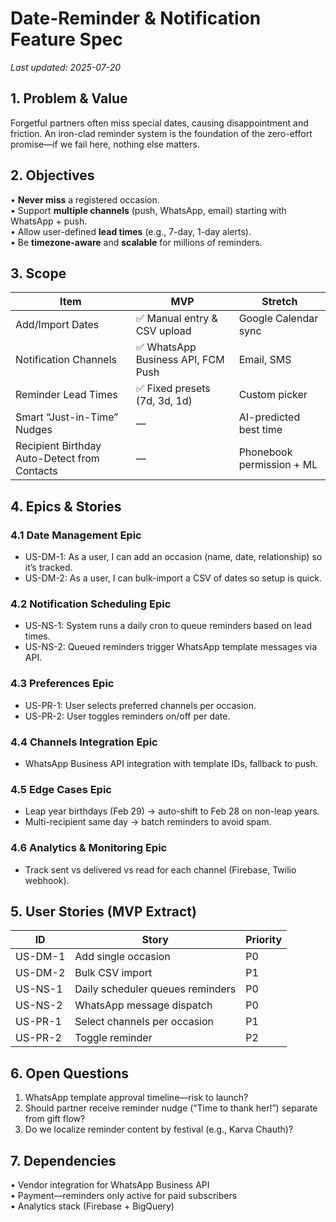 # Date-Reminder & Notification Feature Spec
_Last updated: 2025-07-20_

## 1. Problem & Value
Forgetful partners often miss special dates, causing disappointment and friction. An iron-clad reminder system is the foundation of the zero-effort promise—if we fail here, nothing else matters.

## 2. Objectives
• **Never miss** a registered occasion.  
• Support **multiple channels** (push, WhatsApp, email) starting with WhatsApp + push.  
• Allow user-defined **lead times** (e.g., 7-day, 1-day alerts).  
• Be **timezone-aware** and **scalable** for millions of reminders.

## 3. Scope
| Item | MVP | Stretch |
|------|-----|---------|
| Add/Import Dates | ✅ Manual entry & CSV upload | Google Calendar sync |
| Notification Channels | ✅ WhatsApp Business API, FCM Push | Email, SMS |
| Reminder Lead Times | ✅ Fixed presets (7d, 3d, 1d) | Custom picker |
| Smart “Just-in-Time” Nudges | — | AI-predicted best time |
| Recipient Birthday Auto-Detect from Contacts | — | Phonebook permission + ML |

## 4. Epics & Stories
### 4.1 Date Management Epic
- US-DM-1: As a user, I can add an occasion (name, date, relationship) so it’s tracked.
- US-DM-2: As a user, I can bulk-import a CSV of dates so setup is quick.

### 4.2 Notification Scheduling Epic
- US-NS-1: System runs a daily cron to queue reminders based on lead times.
- US-NS-2: Queued reminders trigger WhatsApp template messages via API.

### 4.3 Preferences Epic
- US-PR-1: User selects preferred channels per occasion.
- US-PR-2: User toggles reminders on/off per date.

### 4.4 Channels Integration Epic
- WhatsApp Business API integration with template IDs, fallback to push.

### 4.5 Edge Cases Epic
- Leap year birthdays (Feb 29) → auto-shift to Feb 28 on non-leap years.
- Multi-recipient same day → batch reminders to avoid spam.

### 4.6 Analytics & Monitoring Epic
- Track sent vs delivered vs read for each channel (Firebase, Twilio webhook).

## 5. User Stories (MVP Extract)
| ID | Story | Priority |
|----|-------|----------|
| US-DM-1 | Add single occasion | P0 |
| US-DM-2 | Bulk CSV import | P1 |
| US-NS-1 | Daily scheduler queues reminders | P0 |
| US-NS-2 | WhatsApp message dispatch | P0 |
| US-PR-1 | Select channels per occasion | P1 |
| US-PR-2 | Toggle reminder | P2 |

## 6. Open Questions
1. WhatsApp template approval timeline—risk to launch?  
2. Should partner receive reminder nudge (“Time to thank her!”) separate from gift flow?  
3. Do we localize reminder content by festival (e.g., Karva Chauth)?

## 7. Dependencies
• Vendor integration for WhatsApp Business API  
• Payment—reminders only active for paid subscribers  
• Analytics stack (Firebase + BigQuery)